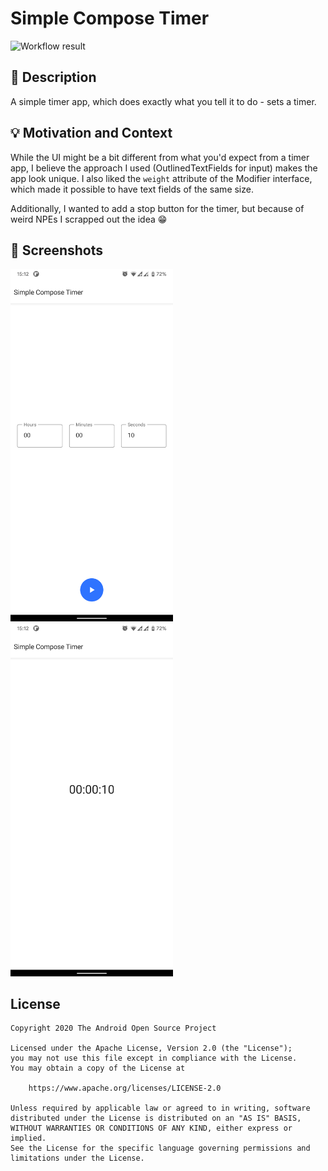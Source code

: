 # Simple Compose Timer

![Workflow result](https://github.com/X1nto/SimpleComposeTimer/workflows/Check/badge.svg)

## :scroll: Description
A simple timer app, which does exactly what you tell it to do - sets a timer.

## :bulb: Motivation and Context
While the UI might be a bit different from what you'd expect from a timer app, I believe the approach I used (OutlinedTextFields for input) makes the app look unique.
I also liked the `weight` attribute of the Modifier interface, which made it possible to have text fields of the same size.

Additionally, I wanted to add a stop button for the timer, but because of weird NPEs I scrapped out the idea :grin:

## :camera_flash: Screenshots
<img src="/results/screenshot_1.png" width="260">&emsp;<img src="/results/screenshot_2.png" width="260">

## License
```
Copyright 2020 The Android Open Source Project

Licensed under the Apache License, Version 2.0 (the "License");
you may not use this file except in compliance with the License.
You may obtain a copy of the License at

    https://www.apache.org/licenses/LICENSE-2.0

Unless required by applicable law or agreed to in writing, software
distributed under the License is distributed on an "AS IS" BASIS,
WITHOUT WARRANTIES OR CONDITIONS OF ANY KIND, either express or implied.
See the License for the specific language governing permissions and
limitations under the License.
```